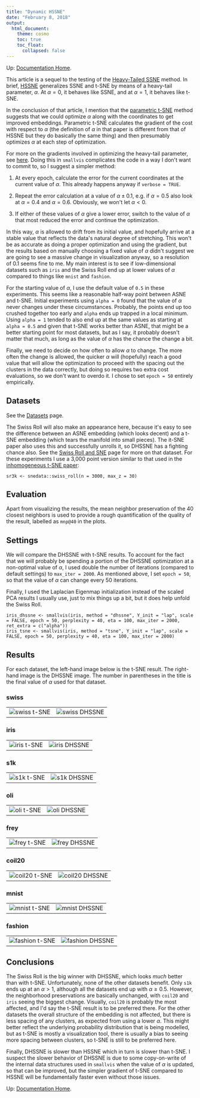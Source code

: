 ```yaml
---
title: "Dynamic HSSNE"
date: "February 8, 2018"
output:
  html_document:
    theme: cosmo
    toc: true
    toc_float:
      collapsed: false
---
```


Up: [Documentation Home](https://jlmelville.github.io/smallvis/).

This article is a sequel to the testing of the 
[Heavy-Tailed SSNE](https://jlmelville.github.io/smallvis/hssne.html) method.
In brief, [HSSNE](https://papers.nips.cc/paper/3770-heavy-tailed-symmetric-stochastic-neighbor-embedding) 
generalizes SSNE and t-SNE by means of a heavy-tail parameter, 
$\alpha$. At $\alpha = 0$, it behaves like SSNE, and at $\alpha = 1$, it behaves
like t-SNE. 

In the conclusion of that article, I mention that the 
[parametric t-SNE](http://proceedings.mlr.press/v5/maaten09a) method suggests
that we could optimize $\alpha$ along with the coordinates to get improved
embeddings. Parametric t-SNE calculates the gradient of the cost with respect
to $\alpha$ (the definition of $\alpha$ in that paper is different from that of
HSSNE but they do basically the same thing) and then presumably optimizes
$\alpha$ at each step of optimization.

For more on the gradients involved in optimizing the heavy-tail parameter, see
[here](http://jlmelville.github.io/sneer/dynamic-hssne.html). Doing this in 
`smallvis` complicates the code in a way I don't want to commit to, so I suggest
a simpler method: 

1. At every epoch, calculate the error for the current coordinates at the
current value of $\alpha$. This already happens anyway if `verbose = TRUE`.

1. Repeat the error calculation at a value of $\alpha \pm 0.1$, e.g. if
$\alpha = 0.5$ also look at $\alpha = 0.4$ and $\alpha = 0.6$. Obviously, we
won't let $\alpha \lt 0$.

1. If either of these values of $\alpha$ give a lower error, switch to the value
of $\alpha$ that most reduced the error and continue the optimization.

In this way, $\alpha$ is allowed to drift from its initial value, and hopefully
arrive at a stable value that reflects the data's natural degree of stretching.
This won't be as accurate as doing a proper optimization and using the gradient,
but the results based on manually choosing a fixed value of $\alpha$ didn't
suggest we are going to see a massive change in visualization anyway, so a
resolution of 0.1 seems fine to me. My main interest is to see if
low-dimensional datasets such as `iris` and the Swiss Roll end up at lower
values of $\alpha$ compared to things like `mnist` and `fashion`.

For the starting value of $\alpha$, I use the default value of `0.5` in these
experiments. This seems like a reasonable half-way point between ASNE and t-SNE.
Initial experiments using `alpha = 0` found that the value of $\alpha$ never
changes under these circumstances. Probably, the points end up too crushed
together too early and `alpha` ends up trapped in a local minimum. Using `alpha
= 1` tended to also end up at the same values as starting at `alpha = 0.5` and
given that t-SNE works better than ASNE, that might be a better starting point
for most datasets, but as I say, it probably doesn't matter that much, as long
as the value of $\alpha$ has the chance the change a bit.

Finally, we need to decide on how often to allow $\alpha$ to change. The more
often the change is allowed, the quicker $\alpha$ will (hopefully) reach a 
good value that will allow the optimization to proceed with the spacing out
the clusters in the data correctly, but doing so requires two extra cost
evaluations, so we don't want to overdo it. I chose to set `epoch = 50` entirely
empirically.

## Datasets

See the [Datasets](https://jlmelville.github.io/smallvis/datasets.html) page.

The Swiss Roll will also make an appearance here, because it's easy to see
the difference between an ASNE embedding (which looks decent) and a t-SNE 
embedding (which tears the manifold into small pieces). The it-SNE paper also
uses this and successfully unrolls it, so DHSSNE has a fighting chance also. 
See the 
[Swiss Roll and SNE](https://jlmelville.github.io/smallvis/swisssne.html) page
for more on that dataset. For these experiments I use a 3,000 point version
similar to that used in the 
[inhomogeneous t-SNE paper](http://dx.doi.org/10.1007/978-3-319-46675-0_14):

```
sr3k <- snedata::swiss_roll(n = 3000, max_z = 30)
```

## Evaluation

Apart from visualizing the results, the mean neighbor preservation of the
40 closest neighbors is used to provide a rough quantification of the quality
of the result, labelled as `mnp@40` in the plots.

## Settings

We will compare the DHSSNE with t-SNE results. To account for the fact that we
will probably be spending a portion of the DHSSNE optimization at a non-optimal
value of $\alpha$, I used double the number of iterations (compared to default
settings) to `max_iter = 2000`. As mentioned above, I set `epoch = 50`, so that
the value of $\alpha$ can change every 50 iterations.

Finally, I used the Laplacian Eigenmap initialization instead of the scaled PCA
results I usually use, just to mix things up a bit, but it does help unfold
the Swiss Roll.

```
iris_dhssne <- smallvis(iris, method = "dhssne", Y_init = "lap", scale = FALSE, epoch = 50, perplexity = 40, eta = 100, max_iter = 2000, ret_extra = c("alpha"))
iris_tsne <- smallvis(iris, method = "tsne", Y_init = "lap", scale = FALSE, epoch = 50, perplexity = 40, eta = 100, max_iter = 2000)
```

## Results

For each dataset, the left-hand image below is the t-SNE result. The right-hand
image is the DHSSNE image. The number in parentheses in the title is the final
value of $\alpha$ used for that dataset.

### swiss

|                             |                           |
:----------------------------:|:--------------------------:
![swiss t-SNE](../img/dhssne/sr3k_tsne.png)|![swiss DHSSNE](../img/dhssne/sr3k_dhssne.png)

### iris

|                             |                           |
:----------------------------:|:--------------------------:
![iris t-SNE](../img/dhssne/iris_tsne.png)|![iris DHSSNE](../img/dhssne/iris_dhssne.png)


### s1k

|                             |                           |
:----------------------------:|:--------------------------:
![s1k t-SNE](../img/dhssne/s1k_tsne.png)|![s1k DHSSNE](../img/dhssne/s1k_dhssne.png)

### oli

|                             |                           |
:----------------------------:|:--------------------------:
![oli t-SNE](../img/dhssne/oli_tsne.png)|![oli DHSSNE](../img/dhssne/oli_dhssne.png)


### frey

|                             |                           |
:----------------------------:|:--------------------------:
![frey t-SNE](../img/dhssne/frey_tsne.png)|![frey DHSSNE](../img/dhssne/frey_dhssne.png)

### coil20

|                             |                           |
:----------------------------:|:--------------------------:
![coil20 t-SNE](../img/dhssne/coil20_tsne.png)|![coil20 DHSSNE](../img/dhssne/coil20_dhssne.png)

### mnist

|                             |                           |
:----------------------------:|:--------------------------:
![mnist t-SNE](../img/dhssne/mnist_tsne.png)|![mnist DHSSNE](../img/dhssne/mnist_dhssne.png)

### fashion

|                             |                           |
:----------------------------:|:--------------------------:
![fashion t-SNE](../img/dhssne/fashion_tsne.png)|![fashion DHSSNE](../img/dhssne/fashion_dhssne.png)

## Conclusions

The Swiss Roll is the big winner with DHSSNE, which looks *much* better than
with t-SNE. Unfortunately, none of the other datasets benefit. Only `s1k` ends
up at an $\alpha \gt 1$, although all the datasets end up with $\alpha \ge 0.5$.
However, the neighborhood preservations are basically unchanged, with `coil20`
and `iris` seeing the biggest change. Visually, `coil20` is probably the most 
affected, and I'd say the t-SNE result is to be preferred there. For the other
datasets the overall structure of the embedding is not affected, but there is
less spacing of any clusters, as expected from using a lower $\alpha$. This
might better reflect the underlying probability distribution that is being 
modelled, but as t-SNE is mostly a visualization tool, there is usually a bias
to seeing more spacing between clusters, so t-SNE is still to be preferred here.

Finally, DHSSNE is slower than HSSNE which in turn is slower than t-SNE. I
suspect the slower behavior of DHSSNE is due to some copy-on-write of the
internal data structures used in `smallvis` when the value of $\alpha$ is
updated, so that can be improved, but the simpler gradient of t-SNE compared to
HSSNE will be fundamentally faster even without those issues.

Up: [Documentation Home](https://jlmelville.github.io/smallvis/).
